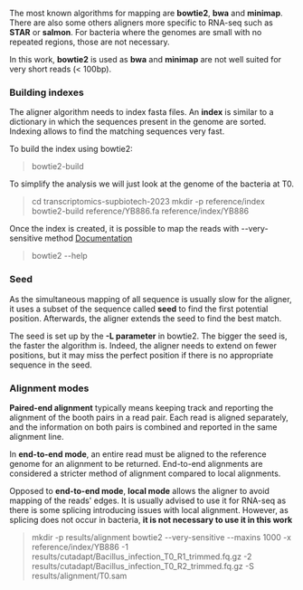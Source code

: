 The most known algorithms for mapping are **bowtie2**,  **bwa** and **minimap**. There are also some others aligners more specific to RNA-seq such as **STAR** or **salmon**. For bacteria where the genomes are small with no repeated regions, 
those are not necessary.

In this work, **bowtie2** is used as **bwa** and **minimap** are not well suited for very short reads (< 100bp).

### Building indexes

The aligner algorithm needs to index fasta files. An **index** is similar to a dictionary in which the sequences present in the genome are sorted. 
Indexing allows to find the matching sequences very fast. 

To build the index using bowtie2:
> bowtie2-build 

To simplify the analysis we will just look at the genome of the bacteria at T0.

> cd transcriptomics-supbiotech-2023
> mkdir -p reference/index
> bowtie2-build reference/YB886.fa reference/index/YB886

Once the index is created, it is possible to map the reads with --very-sensitive method [Documentation](https://bowtie-bio.sourceforge.net/bowtie2/manual.shtml)
> bowtie2 --help

### Seed

As the simultaneous mapping of all sequence is usually slow for the aligner, it uses a subset of the sequence called **seed** to find the first potential position. Afterwards, the aligner extends the seed to find the best match. 

The seed is set up by the **-L parameter** in bowtie2. The bigger the seed is, the faster the algorithm is. Indeed, the aligner needs to extend on fewer positions, but it may miss the perfect position if there is no appropriate sequence in the seed.

### Alignment modes

**Paired-end alignment** typically means keeping track and reporting the alignment of the booth pairs in a read pair. Each read is aligned separately, and the information on both pairs is combined and reported in the same alignment line.

In **end-to-end mode**, an entire read must be aligned to the reference genome for an alignment to be returned. End-to-end alignments are considered a stricter method of alignment compared to local alignments.

Opposed to **end-to-end mode**, **local mode** allows the aligner to avoid mapping of the reads' edges.
It is usually advised to use it for RNA-seq as there is some splicing introducing issues with local alignment. 
However, as splicing does not occur in bacteria, **it is not necessary to use it in this work**

> mkdir -p results/alignment
> bowtie2 --very-sensitive --maxins 1000 -x reference/index/YB886 -1 results/cutadapt/Bacillus_infection_T0_R1_trimmed.fq.gz -2 results/cutadapt/Bacillus_infection_T0_R2_trimmed.fq.gz -S results/alignment/T0.sam



